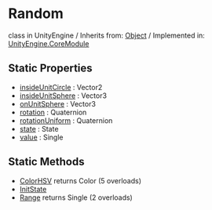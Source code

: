 # Random
class in UnityEngine
 / Inherits from: <a href="https://docs.unity3d.com/6000.0/Documentation/ScriptReference/Object.html" target="_blank">Object</a> / Implemented in: <a href="https://docs.unity3d.com/6000.0/Documentation/ScriptReference/UnityEngine.CoreModule.html" target="_blank">UnityEngine.CoreModule</a>
## Static Properties
- <a href="https://docs.unity3d.com/6000.0/Documentation/ScriptReference/Random-insideUnitCircle.html" target="_blank">insideUnitCircle</a> : Vector2
- <a href="https://docs.unity3d.com/6000.0/Documentation/ScriptReference/Random-insideUnitSphere.html" target="_blank">insideUnitSphere</a> : Vector3
- <a href="https://docs.unity3d.com/6000.0/Documentation/ScriptReference/Random-onUnitSphere.html" target="_blank">onUnitSphere</a> : Vector3
- <a href="https://docs.unity3d.com/6000.0/Documentation/ScriptReference/Random-rotation.html" target="_blank">rotation</a> : Quaternion
- <a href="https://docs.unity3d.com/6000.0/Documentation/ScriptReference/Random-rotationUniform.html" target="_blank">rotationUniform</a> : Quaternion
- <a href="https://docs.unity3d.com/6000.0/Documentation/ScriptReference/Random-state.html" target="_blank">state</a> : State
- <a href="https://docs.unity3d.com/6000.0/Documentation/ScriptReference/Random-value.html" target="_blank">value</a> : Single
## Static Methods
- <a href="https://docs.unity3d.com/6000.0/Documentation/ScriptReference/Random.ColorHSV.html" target="_blank">ColorHSV</a> returns Color (5 overloads)
- <a href="https://docs.unity3d.com/6000.0/Documentation/ScriptReference/Random.InitState.html" target="_blank">InitState</a>
- <a href="https://docs.unity3d.com/6000.0/Documentation/ScriptReference/Random.Range.html" target="_blank">Range</a> returns Single (2 overloads)
